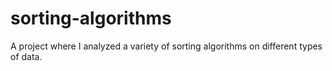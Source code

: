 # sorting-algorithms
A project where I analyzed a variety of sorting algorithms on different types of data.
